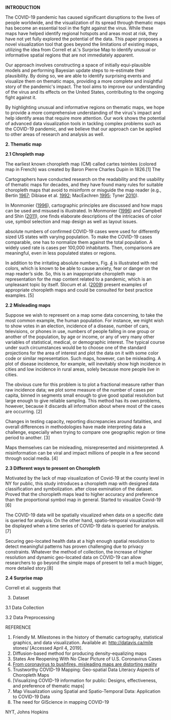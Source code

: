 **INTRODUCTION**

The COVID-19 pandemic has caused significant disruptions to the lives of people worldwide, and the visualization of its spread through thematic maps has become an essential tool in the fight against the virus. While these maps have helped identify regional hotspots and areas most at risk, they have not yet fully explored the potential of the data. This paper proposes a novel visualization tool that goes beyond the limitations of existing maps, utilizing the idea from Correll et al.'s Surprise Map to identify unusual or informative spatial regions that are not immediately apparent.

Our approach involves constructing a space of initially equi-plausible models and performing Bayesian update steps to re-estimate their plausibility. By doing so, we are able to identify surprising events and visualize them on thematic maps, providing a more complete and insightful story of the pandemic's impact. The tool aims to improve our understanding of the virus and its effects on the United States, contributing to the ongoing fight against it.

By highlighting unusual and informative regions on thematic maps, we hope to provide a more comprehensive understanding of the virus's impact and help identify areas that require more attention. Our work shows the potential of advanced data visualization tools in tackling complex problems such as the COVID-19 pandemic, and we believe that our approach can be applied to other areas of research and analysis as well.

**2. Thematic map**

**2.1 Chropleth map**

The earliest known choropleth map (CM) called cartes teintées (colored map in French) was created by Baron Pierre Charles Dupin in 1826.[1] The 

Cartographers have conducted research on the readability and the usability of thematic maps for decades, and they have found many rules for suitable choropleth maps that avoid to misinform or misguide the map reader (e.g., Bertin [1967](https://link.springer.com/article/10.1007/s42489-020-00057-w#ref-CR1 "Bertin J (1967) Sémiologie graphique: Les diagrammes, les réseaux, les cartes. Gauthier-Villars, Paris"); Dibiase et al. [1992](https://link.springer.com/article/10.1007/s42489-020-00057-w#ref-CR5 "Dibiase D, MacEachren AM, Krygier JB, Reeves C (1992) Animation and the role of map design in scientific visualization. Cartogr Geogr Inf Syst. 
https://doi.org/10.1559/152304092783721295"); MacEachren [1995](https://link.springer.com/article/10.1007/s42489-020-00057-w#ref-CR11 "MacEachren AM (1995) How maps work. Guilford Press, New York"); Tyner [2010](https://link.springer.com/article/10.1007/s42489-020-00057-w#ref-CR23 "Tyner JA (2010) Principles of map design. Guilford Press, New York")).

In Monmonier ([1996](https://link.springer.com/article/10.1007/s42489-020-00057-w#ref-CR14 "Monmonier M (1996) How to lie with maps. Am Stat. 
https://doi.org/10.2307/2685420")), cartographic principles are discussed and how maps can be used and misused is illustrated. In Monmonier ([1996](https://link.springer.com/article/10.1007/s42489-020-00057-w#ref-CR14 "Monmonier M (1996) How to lie with maps. Am Stat. 
https://doi.org/10.2307/2685420")) and Campbell and Shin ([2011](https://link.springer.com/article/10.1007/s42489-020-00057-w#ref-CR4 "Campbell JE, Shin M (2011) Essentials of geographic information systems; Saylor Academy: Washington, DC, USA, 
https://digitalcommons.liberty.edu/textbooks/2
. Accessed 6 Jul 2020")), one finds elaborate descriptions of the intricacies of color use, symbol selection and map design as well as layout issues.

absolute numbers of confirmed COVID-19 cases were used for differently sized US states with varying population. To make the COVID-19 cases comparable, one has to normalize them against the total population. A widely used rate is cases per 100,000 inhabitants. Then, comparisons are meaningful, even in less populated states or regions.

In addition to the irritating absolute numbers, Fig. [4](https://link.springer.com/article/10.1007/s42489-020-00057-w#Fig4) is illustrated with red colors, which is known to be able to cause anxiety, fear or danger on the map reader’s side. So, this is an inappropriate choropleth map representation for the map content related to a pandemic, which is an unpleasant topic by itself. Slocum et al. ([2009](https://link.springer.com/article/10.1007/s42489-020-00057-w#ref-CR21 "Slocum TA, McMaster RB, Kessler FC, Howard HH (2009) Thematic cartography and geovisualization, 3rd edn. Prentice Hall, Upper Saddle River")) present examples of appropriate choropleth maps and could be consulted for best practice examples. [5]


**2.2 Misleading maps**

Suppose we wish to represent on a map some data concerning, to take the most common example, the human population. For instance, we might wish to show votes in an election, incidence of a disease, number of cars, televisions, or phones in use, numbers of people falling in one group or another of the population, by age or income, or any of very many other variables of statistical, medical, or demographic interest. The typical course under such circumstances would be to choose one of the standard projections for the area of interest and plot the data on it with some color code or similar representation. Such maps, however, can be misleading. A plot of disease incidence, for example, will inevitably show high incidence in cities and low incidence in rural areas, solely because more people live in cities.

The obvious cure for this problem is to plot a fractional measure rather than raw incidence data; we plot some measure of the number of cases per capita, binned in segments small enough to give good spatial resolution but large enough to give reliable sampling. This method has its own problems, however, because it discards all information about where most of the cases are occurring. [2] 

Changes in testing capacity, reporting discrepancies around fatalities, and overall differences in methodologies have made interpreting data a challenge, especially when trying to compare one geographic region or time period to another. [3]

Maps themselves can be misleading, misrepresented and misinterpreted. A misinformation can be viral and impact millions of people in a few second through social media. [4]


**2.3 Different ways to present on Choropleth**

Motivated by the lack of map visualization of Covid-19 at the county level in NY for public, this study introduces a choropleth map with designed data classification and symbolization. after close exmination of the dataset. Proved that the choropleth maps lead to higher accuracy and preference than the proportional symbol map in general. Started to visualize Covid-19 [6]

The COVID-19 data will be spatially visualized when data on a specific date is queried for analysis. On the other hand, spatio-temporal visualization will be displayed when a time series of COVID-19 data is queried for analysis. [7]

Securing geo-located health data at a high enough spatial resolution to detect meaningful patterns has proven challenging due to privacy constraints. Whatever the method of collection, the increase of higher resolution and dynamic geo-located data on COVID-19 can allow researchers to go beyond the simple maps of present to tell a much bigger, more detailed story.[8]




**2.4 Surprise map**

Correll et al. suggests that 





3. Dataset

3.1 Data Collection

3.2 Data Preprocessing



REFERENCE

1. Friendly M. Milestones in the history of thematic cartography, statistical graphics, and data visualization. Available at: http://datavis.ca/mile stones/ [Accessed April 4, 2019].
2. Diffusion-based method for producing density-equalizing maps
3. States Are Reopening With No Clear Picture of U.S. Coronavirus Cases
4. [From coronavirus to bushfires, misleading maps are distorting reality](https://firstdraftnews.org/articles/from-coronavirus-to-bushfires-misleading-maps-are-distorting-reality/)
5. Trustworthy COVID-19 Mapping: Geo-spatial Data Literacy Aspects of Choropleth Maps
6. [Visualizing COVID-19 information for public: Designs, effectiveness, and preference of thematic maps]
7. Map Visualization using Spatial and Spatio-Temporal Data: Application to COVID-19 Data
8. The need for GIScience in mapping COVID-19




NYT, Johns Hopkins

















